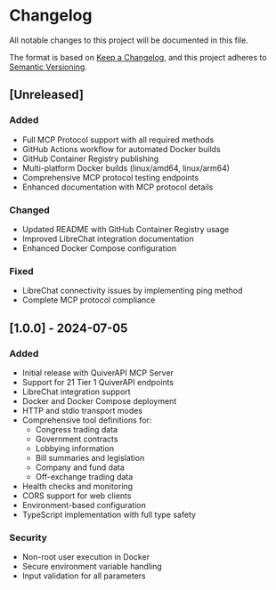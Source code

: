 # Changelog

All notable changes to this project will be documented in this file.

The format is based on [Keep a Changelog](https://keepachangelog.com/en/1.0.0/),
and this project adheres to [Semantic Versioning](https://semver.org/spec/v2.0.0.html).

## [Unreleased]

### Added
- Full MCP Protocol support with all required methods
- GitHub Actions workflow for automated Docker builds
- GitHub Container Registry publishing
- Multi-platform Docker builds (linux/amd64, linux/arm64)
- Comprehensive MCP protocol testing endpoints
- Enhanced documentation with MCP protocol details

### Changed
- Updated README with GitHub Container Registry usage
- Improved LibreChat integration documentation
- Enhanced Docker Compose configuration

### Fixed
- LibreChat connectivity issues by implementing ping method
- Complete MCP protocol compliance

## [1.0.0] - 2024-07-05

### Added
- Initial release with QuiverAPI MCP Server
- Support for 21 Tier 1 QuiverAPI endpoints
- LibreChat integration support
- Docker and Docker Compose deployment
- HTTP and stdio transport modes
- Comprehensive tool definitions for:
  - Congress trading data
  - Government contracts
  - Lobbying information
  - Bill summaries and legislation
  - Company and fund data
  - Off-exchange trading data
- Health checks and monitoring
- CORS support for web clients
- Environment-based configuration
- TypeScript implementation with full type safety

### Security
- Non-root user execution in Docker
- Secure environment variable handling
- Input validation for all parameters